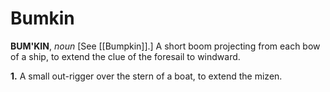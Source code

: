 # Bumkin

**BUM'KIN**, _noun_ \[See [[Bumpkin]].\] A short boom projecting from each bow of a ship, to extend the clue of the foresail to windward.

**1.** A small out-rigger over the stern of a boat, to extend the mizen.